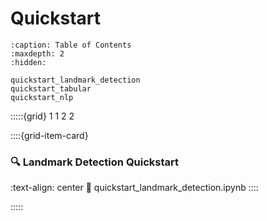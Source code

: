 # Quickstart

```{toctree}
:caption: Table of Contents
:maxdepth: 2
:hidden:

quickstart_landmark_detection
quickstart_tabular
quickstart_nlp
```

:::::{grid} 1 1 2 2

::::{grid-item-card} <br/><h3>🔍 Landmark Detection Quickstart</h3>
:text-align: center
:link: quickstart_landmark_detection.ipynb
::::

:::::
